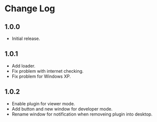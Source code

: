 # Change Log

## 1.0.0

* Initial release.

## 1.0.1

* Add loader.
* Fix problem with internet checking.
* Fix problem for Windows XP.

## 1.0.2

* Enable plugin for viewer mode.
* Add button and new window for developer mode.
* Rename window for notification when removeing plugin into desktop.